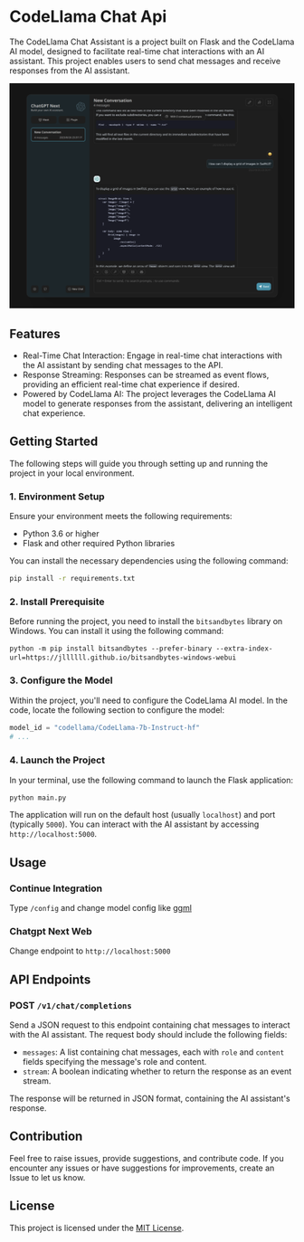 # CodeLlama Chat Api

The CodeLlama Chat Assistant is a project built on Flask and the CodeLlama AI model, designed to facilitate real-time chat interactions with an AI assistant. This project enables users to send chat messages and receive responses from the AI assistant.

![ChatGPT Next Web with Codellama](assets/chatgpt-next-web-codellama.png)

## Features

- Real-Time Chat Interaction: Engage in real-time chat interactions with the AI assistant by sending chat messages to the API.
- Response Streaming: Responses can be streamed as event flows, providing an efficient real-time chat experience if desired.
- Powered by CodeLlama AI: The project leverages the CodeLlama AI model to generate responses from the assistant, delivering an intelligent chat experience.

## Getting Started

The following steps will guide you through setting up and running the project in your local environment.

### 1. Environment Setup

Ensure your environment meets the following requirements:

- Python 3.6 or higher
- Flask and other required Python libraries

You can install the necessary dependencies using the following command:

```bash
pip install -r requirements.txt
```

### 2. Install Prerequisite

Before running the project, you need to install the `bitsandbytes` library on Windows. You can install it using the following command:

```shell
python -m pip install bitsandbytes --prefer-binary --extra-index-url=https://jllllll.github.io/bitsandbytes-windows-webui
```

### 3. Configure the Model

Within the project, you'll need to configure the CodeLlama AI model. In the code, locate the following section to configure the model:

```python
model_id = "codellama/CodeLlama-7b-Instruct-hf"
# ...
```

### 4. Launch the Project

In your terminal, use the following command to launch the Flask application:

```bash
python main.py
```

The application will run on the default host (usually `localhost`) and port (typically `5000`). You can interact with the AI assistant by accessing `http://localhost:5000`.


## Usage

### Continue Integration

Type `/config` and change model config like [ggml](https://continue.dev/docs/customization#local-models-with-ggml)

### Chatgpt Next Web

Change endpoint to `http://localhost:5000`




## API Endpoints

### POST `/v1/chat/completions`

Send a JSON request to this endpoint containing chat messages to interact with the AI assistant. The request body should include the following fields:

- `messages`: A list containing chat messages, each with `role` and `content` fields specifying the message's role and content.
- `stream`: A boolean indicating whether to return the response as an event stream.

The response will be returned in JSON format, containing the AI assistant's response.

## Contribution

Feel free to raise issues, provide suggestions, and contribute code. If you encounter any issues or have suggestions for improvements, create an Issue to let us know.

## License

This project is licensed under the [MIT License](LICENSE).